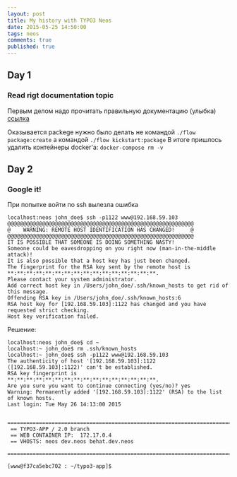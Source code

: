 ```yaml
---
layout: post
title: My history with TYPO3 Neos
date: 2015-05-25 14:50:00
tags: neos
comments: true
published: true
---
```


## Day 1

### Read rigt documentation topic

Первым делом надо прочитать правильную документацию (улыбка)
[ссылка](http://docs.typo3.org/flow/TYPO3FlowDocumentation/TheDefinitiveGuide/PartII/Kickstart.html)

Оказывается packege нужно было делать не командой 
`./flow package:create`
а командой 
`./flow kickstart:package`
В итоге пришлось удалить контейнеры docker'а:
`docker-compose rm -v`

## Day 2

### Google it!

При попытке войти по ssh вылезла ошибка
```
localhost:neos john_doe$ ssh -p1122 www@192.168.59.103
@@@@@@@@@@@@@@@@@@@@@@@@@@@@@@@@@@@@@@@@@@@@@@@@@@@@@@@@@@@
@    WARNING: REMOTE HOST IDENTIFICATION HAS CHANGED!     @
@@@@@@@@@@@@@@@@@@@@@@@@@@@@@@@@@@@@@@@@@@@@@@@@@@@@@@@@@@@
IT IS POSSIBLE THAT SOMEONE IS DOING SOMETHING NASTY!
Someone could be eavesdropping on you right now (man-in-the-middle attack)!
It is also possible that a host key has just been changed.
The fingerprint for the RSA key sent by the remote host is
**:**:**:**:**:**:**:**:**:**:**:**:**:**:**:**.
Please contact your system administrator.
Add correct host key in /Users/john_doe/.ssh/known_hosts to get rid of this message.
Offending RSA key in /Users/john_doe/.ssh/known_hosts:6
RSA host key for [192.168.59.103]:1122 has changed and you have requested strict checking.
Host key verification failed.
```

Решение:
```
localhost:neos john_doe$ cd ~
localhost:~ john_doe$ rm .ssh/known_hosts
localhost:~ john_doe$ ssh -p1122 www@192.168.59.103
The authenticity of host '[192.168.59.103]:1122 ([192.168.59.103]:1122)' can't be established.
RSA key fingerprint is **:**:**:**:**:**:**:**:**:**:**:**:**:**:**:**.
Are you sure you want to continue connecting (yes/no)? yes
Warning: Permanently added '[192.168.59.103]:1122' (RSA) to the list of known hosts.
Last login: Tue May 26 14:13:00 2015

 =======================================================================
 == TYPO3-APP / 2.0 branch
 == WEB CONTAINER IP:  172.17.0.4
 == VHOSTS: neos dev.neos behat.dev.neos
 =======================================================================

[www@f37ca5ebc702 : ~/typo3-app]$ 

```